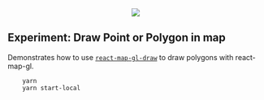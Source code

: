 <div align="center">
  <img src="https://avatars3.githubusercontent.com/u/2105791?v=3&s=200" />
</div>

## Experiment: Draw Point or Polygon in map

Demonstrates how to use [`react-map-gl-draw`](https://github.com/uber/nebula.gl/tree/master/modules/react-map-gl-draw) to draw polygons with react-map-gl.

```
    yarn 
    yarn start-local
```
